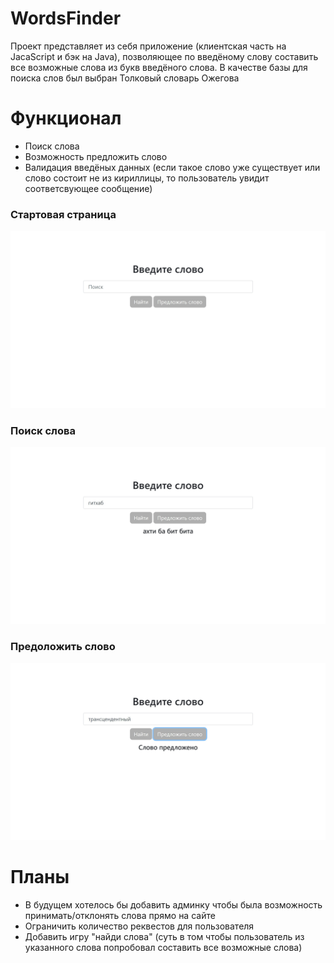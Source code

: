 # WordsFinder
Проект представляет из себя приложение (клиентская часть на JacaScript и бэк на Java), позволяющее по введёному слову составить
все возможные слова из букв введёного слова. В качестве базы для поиска слов был выбран Толковый словарь Ожегова

# Функционал
- Поиск слова
- Возможность предложить слово
- Валидация введёных данных (если такое слово уже существует или слово состоит не из кириллицы, то пользователь увидит соответсвующее сообщение)

### Стартовая страница
![Image alt](https://raw.githubusercontent.com/Dmitriy-Lipenchuk/WordsFinder/master/readme/resources/start_page.jpg)

### Поиск слова
![Image alt](https://raw.githubusercontent.com/Dmitriy-Lipenchuk/WordsFinder/master/readme/resources/word_seacrh.jpg)

### Предоложить слово
![Image alt](https://raw.githubusercontent.com/Dmitriy-Lipenchuk/WordsFinder/master/readme/resources/word_suggested.jpg)


# Планы
- В будущем хотелось бы добавить админку чтобы была возможность принимать/отклонять слова прямо на сайте
- Ограничить количество реквестов для пользователя
- Добавить игру "найди слова" (суть в том чтобы пользователь из указанного слова попробовал составить все возможные слова)